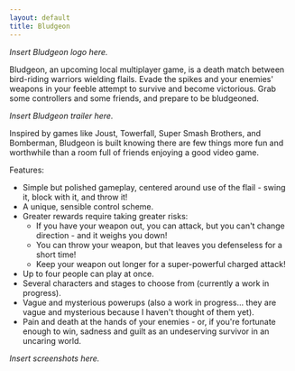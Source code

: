 ```yaml
---
layout: default
title: Bludgeon
---
```


*Insert Bludgeon logo here.*

Bludgeon, an upcoming local multiplayer game, is a death match between bird-riding warriors wielding flails. Evade the spikes and your enemies' weapons in your feeble attempt to survive and become victorious. Grab some controllers and some friends, and prepare to be bludgeoned.

*Insert Bludgeon trailer here.*

Inspired by games like Joust, Towerfall, Super Smash Brothers, and Bomberman, Bludgeon is built knowing there are few things more fun and worthwhile than a room full of friends enjoying a good video game.

Features:

- Simple but polished gameplay, centered around use of the flail - swing it, block with it, and throw it!
- A unique, sensible control scheme.
- Greater rewards require taking greater risks:
    - If you have your weapon out, you can attack, but you can't change direction - and it weighs you down!
    - You can throw your weapon, but that leaves you defenseless for a short time!
    - Keep your weapon out longer for a super-powerful charged attack!
- Up to four people can play at once.
- Several characters and stages to choose from (currently a work in progress).
- Vague and mysterious powerups (also a work in progress... they are vague and mysterious because I haven't thought of them yet).
- Pain and death at the hands of your enemies - or, if you're fortunate enough to win, sadness and guilt as an undeserving survivor in an uncaring world.

*Insert screenshots here.*